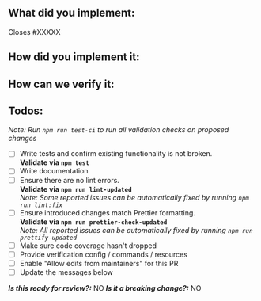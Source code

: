 <!--
1. Please check out and follow our Contributing Guidelines: https://github.com/serverless/serverless/blob/master/CONTRIBUTING.md
2. Do not remove any section of the template. If something is not applicable leave it empty but leave it in the PR
3. Please follow the template, otherwise we'll have to ask you to update it and it will take longer until your PR is merged
-->

## What did you implement:

Closes #XXXXX

<!--
Briefly describe the feature if no issue exists for this PR
-->

## How did you implement it:

<!--
If this is a nontrivial change please briefly describe your implementation so its easy for us to understand and review your code.
-->

## How can we verify it:

<!--
Add any applicable config, commands, screenshots or other resources
to make it easy for us to verify this works. The easier you make it for us
to review a PR, the faster we can review and merge it.

Examples:
* serverless.yml - Fully functioning to easily deploy changes
* Screenshots - Showing the difference between your output and the master
* Cloud Configuration - List cloud resources and show that the correct configuration is in place (e.g. AWS CLI commands)
* Other - Anything else that comes to mind to help us evaluate
-->

## Todos:

_Note: Run `npm run test-ci` to run all validation checks on proposed changes_

- [ ] Write tests and confirm existing functionality is not broken.  
       **Validate via `npm test`**
- [ ] Write documentation
- [ ] Ensure there are no lint errors.  
       **Validate via `npm run lint-updated`**  
       _Note: Some reported issues can be automatically fixed by running `npm run lint:fix`_
- [ ] Ensure introduced changes match Prettier formatting.  
       **Validate via `npm run prettier-check-updated`**  
       _Note: All reported issues can be automatically fixed by running `npm run prettify-updated`_
- [ ] Make sure code coverage hasn't dropped
- [ ] Provide verification config / commands / resources
- [ ] Enable "Allow edits from maintainers" for this PR
- [ ] Update the messages below

**_Is this ready for review?:_** NO
**_Is it a breaking change?:_** NO
